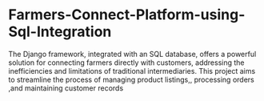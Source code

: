 # Farmers-Connect-Platform-using-Sql-Integration
The Django framework, integrated with an SQL database, offers a powerful solution for connecting farmers directly with customers, addressing the inefficiencies and limitations of traditional intermediaries. This project aims to streamline the process of managing product listings,, processing orders ,and maintaining customer records
